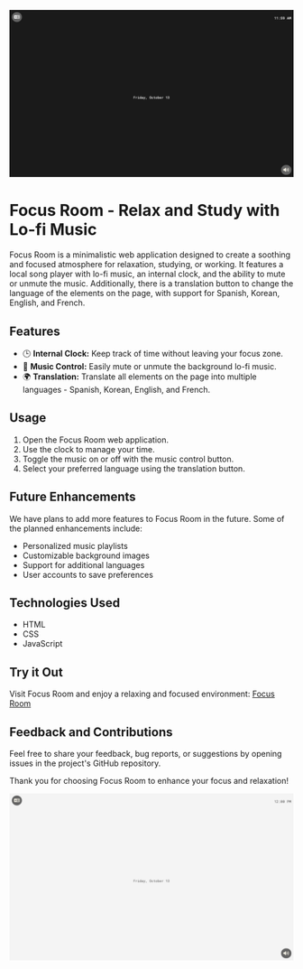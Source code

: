 ![Light Mode](./assets/home-dark.png)

# Focus Room - Relax and Study with Lo-fi Music

Focus Room is a minimalistic web application designed to create a soothing and focused atmosphere for relaxation, studying, or working. It features a local song player with lo-fi music, an internal clock, and the ability to mute or unmute the music. Additionally, there is a translation button to change the language of the elements on the page, with support for Spanish, Korean, English, and French.

## Features

- 🕒 **Internal Clock:** Keep track of time without leaving your focus zone.
- 🎵 **Music Control:** Easily mute or unmute the background lo-fi music.
- 🌍 **Translation:** Translate all elements on the page into multiple languages - Spanish, Korean, English, and French.

## Usage

1. Open the Focus Room web application.
2. Use the clock to manage your time.
3. Toggle the music on or off with the music control button.
4. Select your preferred language using the translation button.

## Future Enhancements

We have plans to add more features to Focus Room in the future. Some of the planned enhancements include:

- Personalized music playlists
- Customizable background images
- Support for additional languages
- User accounts to save preferences

## Technologies Used

- HTML
- CSS
- JavaScript

## Try it Out

Visit Focus Room and enjoy a relaxing and focused environment:
[Focus Room](#your-focus-room-url-here)

## Feedback and Contributions

Feel free to share your feedback, bug reports, or suggestions by opening issues in the project's GitHub repository.

Thank you for choosing Focus Room to enhance your focus and relaxation!

![Light Mode](./assets/home-light.png)
